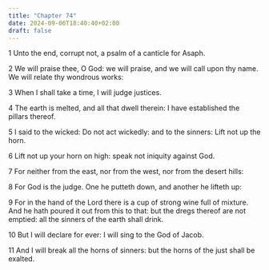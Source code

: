 ```yaml
---
title: "Chapter 74"
date: 2024-09-06T18:40:40+02:00
draft: false
---
```




1 Unto the end, corrupt not, a psalm of a canticle for Asaph.

2 We will praise thee, O God: we will praise, and we will call upon thy name. We will relate thy wondrous works:

3 When I shall take a time, I will judge justices.

4 The earth is melted, and all that dwell therein: I have established the pillars thereof.

5 I said to the wicked: Do not act wickedly: and to the sinners: Lift not up the horn.

6 Lift not up your horn on high: speak not iniquity against God.

7 For neither from the east, nor from the west, nor from the desert hills:

8 For God is the judge. One he putteth down, and another he lifteth up:

9 For in the hand of the Lord there is a cup of strong wine full of mixture. And he hath poured it out from this to that: but the dregs thereof are not emptied: all the sinners of the earth shall drink.

10 But I will declare for ever: I will sing to the God of Jacob.

11 And I will break all the horns of sinners: but the horns of the just shall be exalted.

